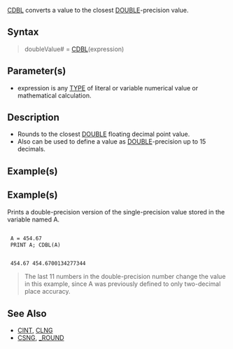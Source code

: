 [CDBL](CDBL) converts a value to the closest [DOUBLE](DOUBLE)-precision value.



## Syntax

>  doubleValue# = [CDBL](CDBL)(expression)


## Parameter(s)

* expression is any [TYPE](TYPE) of literal or variable numerical value or mathematical calculation.


## Description

* Rounds to the closest [DOUBLE](DOUBLE) floating decimal point value.
* Also can be used to define a value as [DOUBLE](DOUBLE)-precision up to 15 decimals.


## Example(s)

## Example(s)
 Prints a double-precision version of the single-precision value stored in the variable named A.

```vb

 A = 454.67
 PRINT A; CDBL(A)

```

```text

 454.67 454.6700134277344

```

>  The last 11 numbers in the double-precision number change the value in this example, since A was previously defined to only two-decimal place accuracy.


## See Also

* [CINT](CINT), [CLNG](CLNG) 
* [CSNG](CSNG), [_ROUND](_ROUND)




